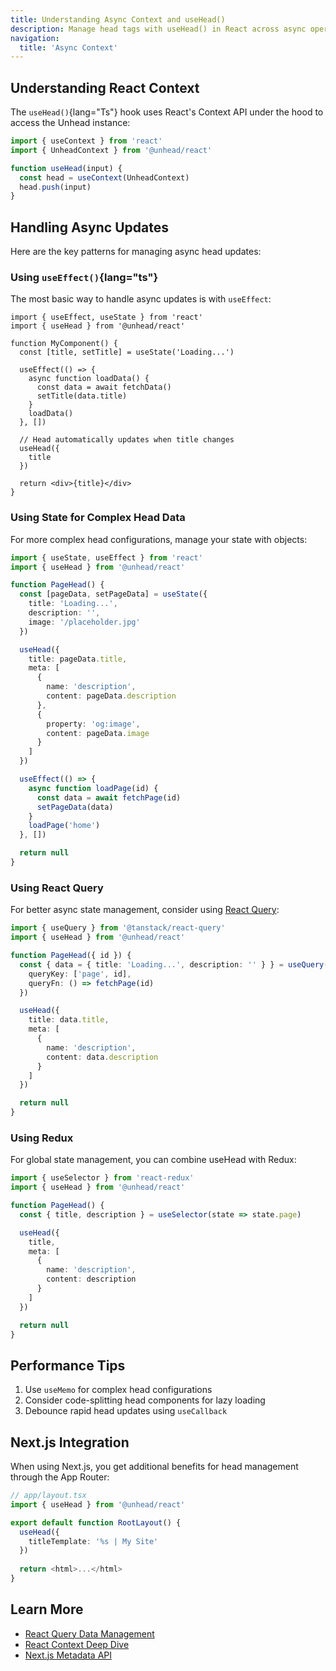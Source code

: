 ```yaml
---
title: Understanding Async Context and useHead()
description: Manage head tags with useHead() in React across async operations, component lifecycles, and server-side rendering.
navigation:
  title: 'Async Context'
---
```


## Understanding React Context

The `useHead()`{lang="Ts"} hook uses React's Context API under the hood to access the Unhead instance:

```ts
import { useContext } from 'react'
import { UnheadContext } from '@unhead/react'

function useHead(input) {
  const head = useContext(UnheadContext)
  head.push(input)
}
```

## Handling Async Updates

Here are the key patterns for managing async head updates:

### Using `useEffect()`{lang="ts"}

The most basic way to handle async updates is with `useEffect`:

```tsx
import { useEffect, useState } from 'react'
import { useHead } from '@unhead/react'

function MyComponent() {
  const [title, setTitle] = useState('Loading...')

  useEffect(() => {
    async function loadData() {
      const data = await fetchData()
      setTitle(data.title)
    }
    loadData()
  }, [])

  // Head automatically updates when title changes
  useHead({
    title
  })

  return <div>{title}</div>
}
```

### Using State for Complex Head Data

For more complex head configurations, manage your state with objects:

```ts
import { useState, useEffect } from 'react'
import { useHead } from '@unhead/react'

function PageHead() {
  const [pageData, setPageData] = useState({
    title: 'Loading...',
    description: '',
    image: '/placeholder.jpg'
  })

  useHead({
    title: pageData.title,
    meta: [
      {
        name: 'description',
        content: pageData.description
      },
      {
        property: 'og:image',
        content: pageData.image
      }
    ]
  })

  useEffect(() => {
    async function loadPage(id) {
      const data = await fetchPage(id)
      setPageData(data)
    }
    loadPage('home')
  }, [])

  return null
}
```

### Using React Query

For better async state management, consider using [React Query](https://tanstack.com/query/latest):

```ts
import { useQuery } from '@tanstack/react-query'
import { useHead } from '@unhead/react'

function PageHead({ id }) {
  const { data = { title: 'Loading...', description: '' } } = useQuery({
    queryKey: ['page', id],
    queryFn: () => fetchPage(id)
  })

  useHead({
    title: data.title,
    meta: [
      {
        name: 'description',
        content: data.description
      }
    ]
  })

  return null
}
```

### Using Redux

For global state management, you can combine useHead with Redux:

```ts
import { useSelector } from 'react-redux'
import { useHead } from '@unhead/react'

function PageHead() {
  const { title, description } = useSelector(state => state.page)

  useHead({
    title,
    meta: [
      {
        name: 'description',
        content: description
      }
    ]
  })

  return null
}
```

## Performance Tips

1. Use `useMemo` for complex head configurations
2. Consider code-splitting head components for lazy loading
3. Debounce rapid head updates using `useCallback`

## Next.js Integration

When using Next.js, you get additional benefits for head management through the App Router:

```ts
// app/layout.tsx
import { useHead } from '@unhead/react'

export default function RootLayout() {
  useHead({
    titleTemplate: '%s | My Site'
  })
  
  return <html>...</html>
}
```

## Learn More

- [React Query Data Management](https://tanstack.com/query/latest/docs/react/overview)
- [React Context Deep Dive](https://react.dev/learn/passing-data-deeply-with-context)
- [Next.js Metadata API](https://nextjs.org/docs/app/api-reference/functions/generate-metadata)
